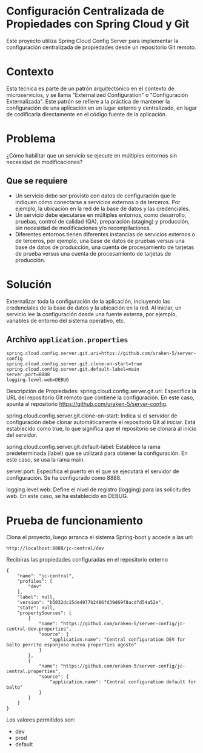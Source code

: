 # Configuración Centralizada de Propiedades con Spring Cloud y Git

Este proyecto utiliza Spring Cloud Config Server para implementar la configuración centralizada de propiedades desde un repositorio Git remoto.

# Contexto

Esta técnica es parte de un patrón arquitectónico en el contexto de microservicios, y se llama "Externalized Configuration" o "Configuración Externalizada". Este patrón se refiere a la práctica de mantener la configuración de una aplicación en un lugar externo y centralizado, en lugar de codificarla directamente en el código fuente de la aplicación.

# Problema
¿Cómo habilitar que un servicio se ejecute en múltiples entornos sin necesidad de modificaciones?

## Que se requiere
- Un servicio debe ser provisto con datos de configuración que le indiquen cómo conectarse a servicios externos o de terceros. Por ejemplo, la ubicación en la red de la base de datos y las credenciales.
- Un servicio debe ejecutarse en múltiples entornos, como desarrollo, pruebas, control de calidad (QA), preparación (staging) y producción, sin necesidad de modificaciones y/o recompilaciones.
- Diferentes entornos tienen diferentes instancias de servicios externos o de terceros, por ejemplo, una base de datos de pruebas versus una base de datos de producción, una cuenta de procesamiento de tarjetas de prueba versus una cuenta de procesamiento de tarjetas de producción.

# Solución
Externalizar toda la configuración de la aplicación, incluyendo las credenciales de la base de datos y la ubicación en la red. Al iniciar, un servicio lee la configuración desde una fuente externa, por ejemplo, variables de entorno del sistema operativo, etc.


## Archivo `application.properties`

```properties
spring.cloud.config.server.git.uri=https://github.com/uraken-5/server-config
spring.cloud.config.server.git.clone-on-start=true
spring.cloud.config.server.git.default-label=main
server.port=8888
logging.level.web=DEBUG
```

Descripción de Propiedades:
spring.cloud.config.server.git.uri: Especifica la URL del repositorio Git remoto que contiene la configuración. En este caso, apunta al repositorio https://github.com/uraken-5/server-config.

spring.cloud.config.server.git.clone-on-start: Indica si el servidor de configuración debe clonar automáticamente el repositorio Git al iniciar. Está establecido como true, lo que significa que el repositorio se clonará al inicio del servidor.

spring.cloud.config.server.git.default-label: Establece la rama predeterminada (label) que se utilizará para obtener la configuración. En este caso, se usa la rama main.

server.port: Especifica el puerto en el que se ejecutará el servidor de configuración. Se ha configurado como 8888.

logging.level.web: Define el nivel de registro (logging) para las solicitudes web. En este caso, se ha establecido en DEBUG.

# Prueba de funcionamiento

Clona el proyecto, luego arranca el sistema Spring-boot y accede a las url:

```
http://localhost:8888/jc-central/dev
```
Recibiras las propiedades configuradas en el repositorio externo 

```
{
    "name": "jc-central",
    "profiles": [
        "dev"
    ],
    "label": null,
    "version": "b5032dc15de4977b2486fd39d69f8acdfd54a52e",
    "state": null,
    "propertySources": [
        {
            "name": "https://github.com/uraken-5/server-config/jc-central-dev.properties",
            "source": {
                "application.name": "Central configuration DEV for balto perrito esponjoso nueva properties agosto"
            }
        },
        {
            "name": "https://github.com/uraken-5/server-config/jc-central.properties",
            "source": {
                "application.name": "Central configuration default for balto"
            }
        }
    ]
}
```

Los valores permitidos son:

- dev
- prod
- default

